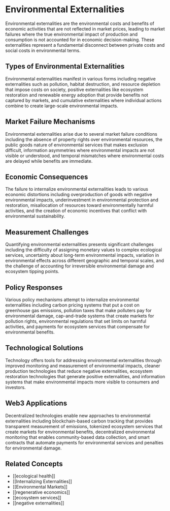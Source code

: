 # Environmental Externalities

Environmental externalities are the environmental costs and benefits of economic activities that are not reflected in market prices, leading to market failures where the true environmental impact of production and consumption is not accounted for in economic decision-making. These externalities represent a fundamental disconnect between private costs and social costs in environmental terms.

## Types of Environmental Externalities

Environmental externalities manifest in various forms including negative externalities such as pollution, habitat destruction, and resource depletion that impose costs on society, positive externalities like ecosystem restoration and renewable energy adoption that provide benefits not captured by markets, and cumulative externalities where individual actions combine to create large-scale environmental impacts.

## Market Failure Mechanisms

Environmental externalities arise due to several market failure conditions including the absence of property rights over environmental resources, the public goods nature of environmental services that makes exclusion difficult, information asymmetries where environmental impacts are not visible or understood, and temporal mismatches where environmental costs are delayed while benefits are immediate.

## Economic Consequences

The failure to internalize environmental externalities leads to various economic distortions including overproduction of goods with negative environmental impacts, underinvestment in environmental protection and restoration, misallocation of resources toward environmentally harmful activities, and the creation of economic incentives that conflict with environmental sustainability.

## Measurement Challenges

Quantifying environmental externalities presents significant challenges including the difficulty of assigning monetary values to complex ecological services, uncertainty about long-term environmental impacts, variation in environmental effects across different geographic and temporal scales, and the challenge of accounting for irreversible environmental damage and ecosystem tipping points.

## Policy Responses

Various policy mechanisms attempt to internalize environmental externalities including carbon pricing systems that put a cost on greenhouse gas emissions, pollution taxes that make polluters pay for environmental damage, cap-and-trade systems that create markets for pollution rights, environmental regulations that set limits on harmful activities, and payments for ecosystem services that compensate for environmental benefits.

## Technological Solutions

Technology offers tools for addressing environmental externalities through improved monitoring and measurement of environmental impacts, cleaner production technologies that reduce negative externalities, ecosystem restoration technologies that generate positive externalities, and information systems that make environmental impacts more visible to consumers and investors.

## Web3 Applications

Decentralized technologies enable new approaches to environmental externalities including blockchain-based carbon tracking that provides transparent measurement of emissions, tokenized ecosystem services that create markets for environmental benefits, decentralized environmental monitoring that enables community-based data collection, and smart contracts that automate payments for environmental services and penalties for environmental damage.

## Related Concepts

- [[ecological health]]
- [[Internalizing Externalities]]
- [[Environmental Markets]]
- [[regenerative economics]]
- [[ecosystem services]]
- [[negative externalities]]
